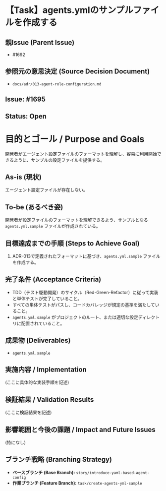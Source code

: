 # 【Task】agents.ymlのサンプルファイルを作成する

## 親Issue (Parent Issue)
- #1692

## 参照元の意思決定 (Source Decision Document)
- `docs/adr/013-agent-role-configuration.md`

## Issue: #1695
## Status: Open

# 目的とゴール / Purpose and Goals
開発者がエージェント設定ファイルのフォーマットを理解し、容易に利用開始できるように、サンプルの設定ファイルを提供する。

## As-is (現状)
エージェント設定ファイルが存在しない。

## To-be (あるべき姿)
開発者が設定ファイルのフォーマットを理解できるよう、サンプルとなる `agents.yml.sample` ファイルが作成されている。

## 目標達成までの手順 (Steps to Achieve Goal)
1. ADR-013で定義されたフォーマットに基づき、`agents.yml.sample` ファイルを作成する。

## 完了条件 (Acceptance Criteria)
- TDD（テスト駆動開発）のサイクル（Red-Green-Refactor）に従って実装と単体テストが完了していること。
- すべての単体テストがパスし、コードカバレッジが規定の基準を満たしていること。
- `agents.yml.sample` がプロジェクトのルート、または適切な設定ディレクトリに配置されていること。

## 成果物 (Deliverables)
- `agents.yml.sample`

## 実施内容 / Implementation
(ここに具体的な実装手順を記述)

## 検証結果 / Validation Results
(ここに検証結果を記述)

## 影響範囲と今後の課題 / Impact and Future Issues
(特になし)

## ブランチ戦略 (Branching Strategy)
- **ベースブランチ (Base Branch):** `story/introduce-yaml-based-agent-config`
- **作業ブランチ (Feature Branch):** `task/create-agents-yml-sample`